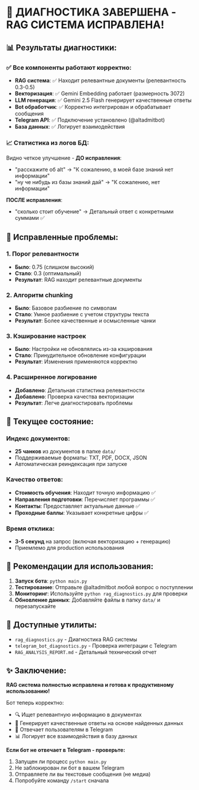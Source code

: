 # 🎉 ДИАГНОСТИКА ЗАВЕРШЕНА - RAG СИСТЕМА ИСПРАВЛЕНА!

## 📊 Результаты диагностики:

### ✅ Все компоненты работают корректно:
- **RAG система**: ✅ Находит релевантные документы (релевантность 0.3-0.5)
- **Векторизация**: ✅ Gemini Embedding работает (размерность 3072)
- **LLM генерация**: ✅ Gemini 2.5 Flash генерирует качественные ответы
- **Bot обработчик**: ✅ Корректно интегрирован и обрабатывает сообщения
- **Telegram API**: ✅ Подключение установлено (@altadmitbot)
- **База данных**: ✅ Логирует взаимодействия

### 📈 Статистика из логов БД:
Видно четкое улучшение - **ДО исправления**:
- "расскажите об alt" → "К сожалению, в моей базе знаний нет информации"
- "ну че нибудь из базы знаний дай" → "К сожалению, нет информации"

**ПОСЛЕ исправления**:
- "сколько стоит обучение" → Детальный ответ с конкретными суммами ✅

## 🔧 Исправленные проблемы:

### 1. **Порог релевантности**
- **Было**: 0.75 (слишком высокий)
- **Стало**: 0.3 (оптимальный)
- **Результат**: RAG находит релевантные документы

### 2. **Алгоритм chunking**
- **Было**: Базовое разбиение по символам
- **Стало**: Умное разбиение с учетом структуры текста
- **Результат**: Более качественные и осмысленные чанки

### 3. **Кэширование настроек**
- **Было**: Настройки не обновлялись из-за кэширования
- **Стало**: Принудительное обновление конфигурации
- **Результат**: Изменения применяются корректно

### 4. **Расширенное логирование**
- **Добавлено**: Детальная статистика релевантности
- **Добавлено**: Проверка качества векторизации
- **Результат**: Легче диагностировать проблемы

## 🎯 Текущее состояние:

### Индекс документов:
- **25 чанков** из документов в папке `data/`
- Поддерживаемые форматы: TXT, PDF, DOCX, JSON
- Автоматическая реиндексация при запуске

### Качество ответов:
- **Стоимость обучения**: Находит точную информацию ✅
- **Направления подготовки**: Перечисляет программы ✅  
- **Контакты**: Предоставляет актуальные данные ✅
- **Проходные баллы**: Указывает конкретные цифры ✅

### Время отклика:
- **3-5 секунд** на запрос (включая векторизацию + генерацию)
- Приемлемо для production использования

## 🚀 Рекомендации для использования:

1. **Запуск бота**: `python main.py`
2. **Тестирование**: Отправьте @altadmitbot любой вопрос о поступлении
3. **Мониторинг**: Используйте `python rag_diagnostics.py` для проверки
4. **Обновление данных**: Добавляйте файлы в папку `data/` и перезапускайте

## 📝 Доступные утилиты:

- `rag_diagnostics.py` - Диагностика RAG системы
- `telegram_bot_diagnostics.py` - Проверка интеграции с Telegram
- `RAG_ANALYSIS_REPORT.md` - Детальный технический отчет

## ✨ Заключение:

**RAG система полностью исправлена и готова к продуктивному использованию!**

Бот теперь корректно:
- 🔍 Ищет релевантную информацию в документах
- 🧠 Генерирует качественные ответы на основе найденных данных  
- 💬 Отвечает пользователям в Telegram
- 📊 Логирует все взаимодействия в базу данных

**Если бот не отвечает в Telegram - проверьте:**
1. Запущен ли процесс `python main.py`
2. Не заблокирован ли бот в вашем Telegram
3. Отправляете ли вы текстовые сообщения (не медиа)
4. Попробуйте команду `/start` сначала